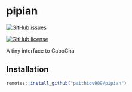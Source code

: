# pipian

[![GitHub issues](https://img.shields.io/github/issues/paithiov909/pipian.svg)](https://github.com/paithiov909/pipian/issues)

[![GitHub license](https://img.shields.io/github/license/paithiov909/pipian.svg)](https://github.com/paithiov909/pipian/blob/master/LICENSE)

A tiny interface to CaboCha

## Installation

```R
remotes::install_github("paithiov909/pipian")
```

